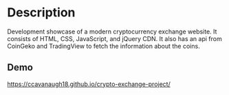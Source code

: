 # Description
Development showcase of a modern cryptocurrency exchange website. It consists of HTML, CSS, JavaScript, and jQuery CDN.
It also has an api from CoinGeko and TradingView to fetch the information about the coins.

## Demo
https://ccavanaugh18.github.io/crypto-exchange-project/